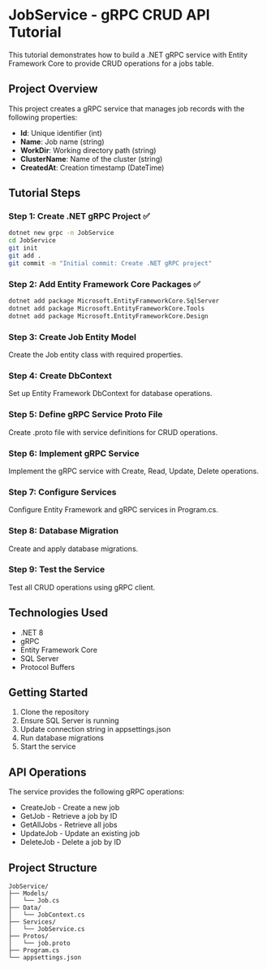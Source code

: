 # JobService - gRPC CRUD API Tutorial

This tutorial demonstrates how to build a .NET gRPC service with Entity Framework Core to provide CRUD operations for a jobs table.

## Project Overview

This project creates a gRPC service that manages job records with the following properties:
- **Id**: Unique identifier (int)
- **Name**: Job name (string)
- **WorkDir**: Working directory path (string)
- **ClusterName**: Name of the cluster (string)
- **CreatedAt**: Creation timestamp (DateTime)

## Tutorial Steps

### Step 1: Create .NET gRPC Project ✅
```bash
dotnet new grpc -n JobService
cd JobService
git init
git add .
git commit -m "Initial commit: Create .NET gRPC project"
```

### Step 2: Add Entity Framework Core Packages ✅
```bash
dotnet add package Microsoft.EntityFrameworkCore.SqlServer
dotnet add package Microsoft.EntityFrameworkCore.Tools
dotnet add package Microsoft.EntityFrameworkCore.Design
```

### Step 3: Create Job Entity Model
Create the Job entity class with required properties.

### Step 4: Create DbContext
Set up Entity Framework DbContext for database operations.

### Step 5: Define gRPC Service Proto File
Create .proto file with service definitions for CRUD operations.

### Step 6: Implement gRPC Service
Implement the gRPC service with Create, Read, Update, Delete operations.

### Step 7: Configure Services
Configure Entity Framework and gRPC services in Program.cs.

### Step 8: Database Migration
Create and apply database migrations.

### Step 9: Test the Service
Test all CRUD operations using gRPC client.

## Technologies Used

- .NET 8
- gRPC
- Entity Framework Core
- SQL Server
- Protocol Buffers

## Getting Started

1. Clone the repository
2. Ensure SQL Server is running
3. Update connection string in appsettings.json
4. Run database migrations
5. Start the service

## API Operations

The service provides the following gRPC operations:
- CreateJob - Create a new job
- GetJob - Retrieve a job by ID
- GetAllJobs - Retrieve all jobs
- UpdateJob - Update an existing job
- DeleteJob - Delete a job by ID

## Project Structure

```
JobService/
├── Models/
│   └── Job.cs
├── Data/
│   └── JobContext.cs
├── Services/
│   └── JobService.cs
├── Protos/
│   └── job.proto
├── Program.cs
└── appsettings.json
```